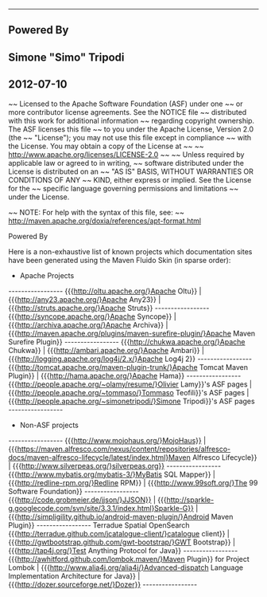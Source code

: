  ------
 Powered By
 ------
Simone "Simo" Tripodi
 ------
 2012-07-10
 ------

~~ Licensed to the Apache Software Foundation (ASF) under one
~~ or more contributor license agreements.  See the NOTICE file
~~ distributed with this work for additional information
~~ regarding copyright ownership.  The ASF licenses this file
~~ to you under the Apache License, Version 2.0 (the
~~ "License"); you may not use this file except in compliance
~~ with the License.  You may obtain a copy of the License at
~~
~~   http://www.apache.org/licenses/LICENSE-2.0
~~
~~ Unless required by applicable law or agreed to in writing,
~~ software distributed under the License is distributed on an
~~ "AS IS" BASIS, WITHOUT WARRANTIES OR CONDITIONS OF ANY
~~ KIND, either express or implied.  See the License for the
~~ specific language governing permissions and limitations
~~ under the License.

~~ NOTE: For help with the syntax of this file, see:
~~ http://maven.apache.org/doxia/references/apt-format.html

Powered By

  Here is a non-exhaustive list of known projects which documentation sites have been generated using
  the Maven Fluido Skin (in sparse order):

* Apache Projects

*-----*------*------*
{{{http://oltu.apache.org/}Apache Oltu}} | {{{http://any23.apache.org/}Apache Any23}} | {{{http://struts.apache.org/}Apache Struts}}
*-----*------*------*
{{{http://syncope.apache.org/}Apache Syncope}} | {{{http://archiva.apache.org/}Apache Archiva}} | {{{http://maven.apache.org/plugins/maven-surefire-plugin/}Apache Maven Surefire Plugin}}
*-----*------*------*
{{{http://chukwa.apache.org/}Apache Chukwa}} | {{{http://ambari.apache.org/}Apache Ambari}} | {{{http://logging.apache.org/log4j/2.x/}Apache Log4j 2}}
*-----*------*------*
{{{http://tomcat.apache.org/maven-plugin-trunk/}Apache Tomcat Maven Plugin}} | {{{http://hama.apache.org/}Apache Hama}}
*-----*------*------*
{{{http://people.apache.org/~olamy/resume/}Olivier Lamy}}'s ASF pages | {{{http://people.apache.org/~tommaso/}Tommaso Teofili}}'s ASF pages | {{{http://people.apache.org/~simonetripodi/}Simone Tripodi}}'s ASF pages
*-----*------*------*

* Non-ASF projects

*-----*------*------*
{{{http://www.mojohaus.org/}MojoHaus}} | {{{https://maven.alfresco.com/nexus/content/repositories/alfresco-docs/maven-alfresco-lifecycle/latest/index.html}Maven Alfresco Lifecycle}} | {{{http://www.silverpeas.org/}silverpeas.org}}
*-----*------*------*
{{{http://www.mybatis.org/mybatis-3/}MyBatis SQL Mapper}} | {{{http://redline-rpm.org/}Redline RPM}} | {{{http://www.99soft.org/}The 99 Software Foundation}}
*-----*------*------*
{{{http://code.grobmeier.de/jjson/}JJSON}} | {{{http://sparkle-g.googlecode.com/svn/site/3.3.1/index.html}Sparkle-G}} | {{{http://simpligility.github.io/android-maven-plugin/}Android Maven Plugin}}
*-----*------*------*
Terradue Spatial OpenSearch {{{http://terradue.github.com/jcatalogue-client/}catalogue client}} | {{{http://gwtbootstrap.github.com/gwt-bootstrap/}GWT Bootstrap}} | {{{http://tap4j.org/}Test Anything Protocol for Java}}
*-----*------*------*
{{{http://awhitford.github.com/lombok.maven/}Maven Plugin}} for Project Lombok | {{{http://www.alia4j.org/alia4j/}Advanced-dispatch Language Implementation Architecture for Java}} | {{{http://dozer.sourceforge.net/}Dozer}}
*-----*------*------*
